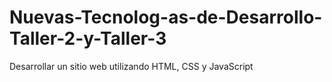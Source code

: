 # Nuevas-Tecnolog-as-de-Desarrollo-Taller-2-y-Taller-3
Desarrollar un sitio web utilizando HTML, CSS y JavaScript 
